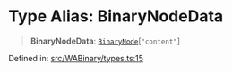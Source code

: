 # Type Alias: BinaryNodeData

> **BinaryNodeData**: [`BinaryNode`](BinaryNode.md)\[`"content"`\]

Defined in: [src/WABinary/types.ts:15](https://github.com/Fokusdotid/bail/blob/8b525f9ebcc20cb9acd0f880b6ad58976e38b117/src/WABinary/types.ts#L15)
